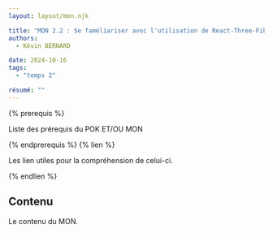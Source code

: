 ```yaml
---
layout: layout/mon.njk

title: "MON 2.2 : Se faméliariser avec l'utilisation de React-Three-Fiber"
authors:
  - Kévin BERNARD

date: 2024-10-16
tags: 
  - "temps 2"

résumé: ""
---
```


{% prerequis %}

Liste des prérequis du POK ET/OU MON

{% endprerequis %}
{% lien %}

Les lien utiles pour la compréhension de celui-ci.

{% endlien %}

## Contenu

Le contenu du MON.

